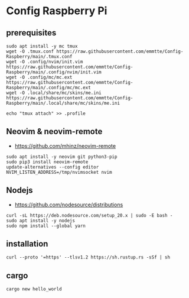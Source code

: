 # Config Raspberry Pi

## prerequisites
```
sudo apt install -y mc tmux
wget -O .tmux.conf https://raw.githubusercontent.com/emmtte/Config-Raspberry/main/.tmux.conf
wget -O .config/nvim/init.vim https://raw.githubusercontent.com/emmtte/Config-Raspberry/main/.config/nvim/init.vim
wget -O .config/mc/mc.ext https://raw.githubusercontent.com/emmtte/Config-Raspberry/main/.config/mc/mc.ext
wget -O .local/share/mc/skins/me.ini https://raw.githubusercontent.com/emmtte/Config-Raspberry/main/.local/share/mc/skins/me.ini

echo "tmux attach" >> .profile
```

## Neovim & neovim-remote
- https://github.com/mhinz/neovim-remote
```
sudo apt install -y neovim git python3-pip
sudo pip3 install neovim-remote
update-alternatives --config editor
NVIM_LISTEN_ADDRESS=/tmp/nvimsocket nvim
```

## Nodejs
- https://github.com/nodesource/distributions
```
curl -sL https://deb.nodesource.com/setup_20.x | sudo -E bash -
sudo apt install -y nodejs
sudo npm install --global yarn
```




## installation
```curl --proto '=https' --tlsv1.2 https://sh.rustup.rs -sSf | sh```

## cargo
```cargo new hello_world```

